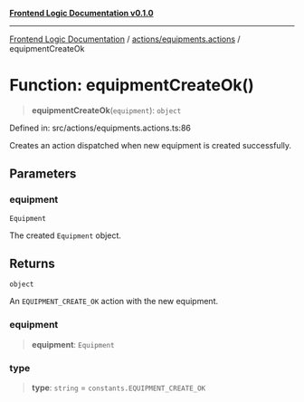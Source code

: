 [**Frontend Logic Documentation v0.1.0**](../../../README.md)

***

[Frontend Logic Documentation](../../../modules.md) / [actions/equipments.actions](../README.md) / equipmentCreateOk

# Function: equipmentCreateOk()

> **equipmentCreateOk**(`equipment`): `object`

Defined in: src/actions/equipments.actions.ts:86

Creates an action dispatched when new equipment is created successfully.

## Parameters

### equipment

`Equipment`

The created `Equipment` object.

## Returns

`object`

An `EQUIPMENT_CREATE_OK` action with the new equipment.

### equipment

> **equipment**: `Equipment`

### type

> **type**: `string` = `constants.EQUIPMENT_CREATE_OK`
